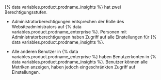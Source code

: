 {% data variables.product.prodname_insights %} hat zwei Berechtigungsstufen.

- Administratorberechtigungen entsprechen der Rolle des Websiteadministrators auf {% data variables.product.prodname_enterprise %}. Personen mit Administratorberechtigungen haben Zugriff auf alle Einstellungen für {% data variables.product.prodname_insights %}.

- Alle anderen Benutzer in {% data variables.product.prodname_enterprise %} haben Benutzerkonten in {% data variables.product.prodname_insights %}. Benutzer können alle Metriken anzeigen, haben jedoch eingeschränkten Zugriff auf Einstellungen.
